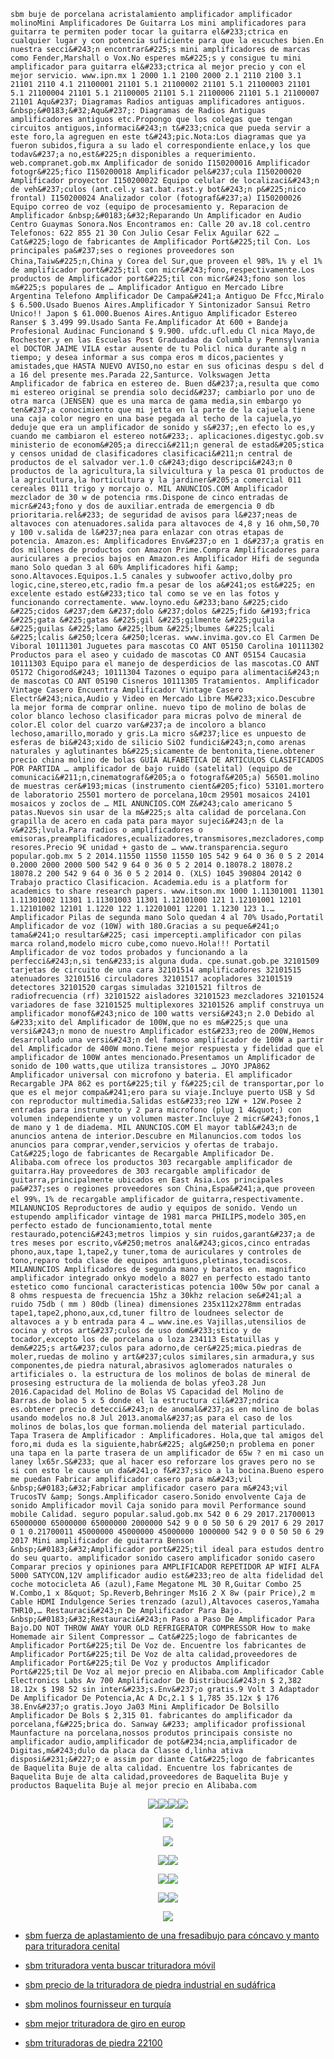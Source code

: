 
```
sbm buje de porcelana acristalamiento amplificador amplificador molinoMini Amplificadores De Guitarra Los mini amplificadores para guitarra te permiten poder tocar la guitarra el&#233;ctrica en cualquier lugar y con potencia suficiente para que la escuches bien.En nuestra secci&#243;n encontrar&#225;s mini amplificadores de marcas como Fender,Marshall o Vox.No esperes m&#225;s y consigue tu mini amplificador para guitarra el&#233;ctrica al mejor precio y con el mejor servicio. www.ipn.mx 1 2000 1.1 2100 2000 2.1 2110 2100 3.1 21101 2110 4.1 21100001 21101 5.1 21100002 21101 5.1 21100003 21101 5.1 21100004 21101 5.1 21100005 21101 5.1 21100006 21101 5.1 21100007 21101 Aqu&#237; Diagramas Radios antiguas amplificadores antiguos. &nbsp;&#0183;&#32;Aqu&#237;: Diagramas de Radios Antiguas amplificadores antiguos etc.Propongo que los colegas que tengan circuitos antiguos,informaci&#243;n t&#233;cnica que pueda servir a este foro,la agreguen en este t&#243;pic.Nota:Los diagramas que ya fueron subidos,figura a su lado el correspondiente enlace,y los que todav&#237;a no,est&#225;n disponibles a requerimiento. web.compranet.gob.mx Amplificador de sonido I150200016 Amplificador fotogr&#225;fico I150200018 Amplificador pel&#237;cula I150200020 Amplificador proyector I150200022 Equipo celular de localizaci&#243;n de veh&#237;culos (ant.cel.y sat.bat.rast.y bot&#243;n p&#225;nico frontal) I150200024 Analizador color (fotograf&#237;a) I150200026 Equipo correo de voz (equipo de procesamiento y. Reparacion de Amplificador &nbsp;&#0183;&#32;Reparando Un Amplificador en Audio Centro Guaymas Sonora.Nos Encontramos en: Calle 20 av.18 col.centro Telefonos: 622 855 21 30 Con Julio Cesar Felix Aguilar 622 … Cat&#225;logo de fabricantes de Amplificador Port&#225;til Con. Los principales pa&#237;ses o regiones proveedores son China,Taiw&#225;n,China y Corea del Sur,que proveen el 98%，1% y el 1% de amplificador port&#225;til con micr&#243;fono,respectivamente.Los productos de Amplificador port&#225;til con micr&#243;fono son los m&#225;s populares de … Amplificador Antiguo en Mercado Libre Argentina Telefono Amplificador De Campa&#241;a Antiguo De Ffcc,Miralo $ 6.500.Usado Buenos Aires.Amplificador Y Sintonizador Sansui Retro Unico!! Japon $ 61.000.Buenos Aires.Antiguo Amplificador Estereo Ranser $ 3.499 99.Usado Santa Fe.Amplificador At 600 + Bandeja Profesional Audinac Funcionand $ 9.900. ufdc.ufl.edu Cl nica Mayo,de Rochester.y en las Escuelas Post Graduadaa da Columbla y Pennsylvania el DOCTOR JAIME VILA estar ausente de tu Policl nica durante alg n tiempo; y desea informar a sus compa eros m dicos,pacientes y amistades,que HASTA NUEVO AVISO,no estar en sus oficinas despu s del d a 16 del presente mes.Parada 22,Santurce. Volkswagen Jetta Amplificador de fabrica en estereo de. Buen d&#237;a,resulta que como mi estereo original se prendia solo decid&#237; cambiarlo por uno de otra marca (JENSEN) que es una marca de gama media,sin embargo yo ten&#237;a conocimiento que mi jetta en la parte de la cajuela tiene una caja color negro en una base pegada al techo de la cajuela,yo deduje que era un amplificador de sonido y s&#237;,en efecto lo es,y cuando me cambiaron el estereo not&#233;. aplicaciones.digestyc.gob.sv ministerio de econom&#205;a direcci&#211;n general de estad&#205;stica y censos unidad de clasificadores clasificaci&#211;n central de productos de el salvador ver.1.0 c&#243;digo descripci&#243;n 0 productos de la agricultura,la silvicultura y la pesca 01 productos de la agricultura,la horticultura y la jardiner&#205;a comercial 011 cereales 0111 trigo y morcajo o. MIL ANUNCIOS.COM Amplificador mezclador de 30 w de potencia rms.Dispone de cinco entradas de micr&#243;fono y dos de auxiliar.entrada de emergencia 0 db prioritaria.rel&#233; de seguridad de avisos para l&#237;neas de altavoces con atenuadores.salida para altavoces de 4,8 y 16 ohm,50,70 y 100 v.salida de l&#237;nea para enlazar con otras etapas de potencia. Amazon.es: Amplificadores Env&#237;o en 1 d&#237;a gratis en dos millones de productos con Amazon Prime.Compra Amplificadores para auriculares a precios bajos en Amazon.es Amplificador Hifi de segunda mano Solo quedan 3 al 60% Amplificadores hifi &amp; sono.Altavoces.Equipos.1.5 canales y subwoofer activo,dolby pro logic,cine,stereo,etc,radio fm.a pesar de los a&#241;os est&#225; en excelente estado est&#233;tico tal como se ve en las fotos y funcionando correctamente. www.loyno.edu &#233;bano &#225;cido &#225;cidos &#237;dem &#237;dolo &#237;dolos &#225;fido &#193;frica &#225;gata &#225;gatas &#225;gil &#225;gilmente &#225;guila &#225;guilas &#225;lamo &#225;lbum &#225;lbumes &#225;lcali &#225;lcalis &#250;lcera &#250;lceras. www.invima.gov.co El Carmen De Viboral 10111301 Juguetes para mascotas CO ANT 05150 Carolina 10111302 Productos para el aseo y cuidado de mascotas CO ANT 05154 Caucasia 10111303 Equipo para el manejo de desperdicios de las mascotas.CO ANT 05172 Chigorod&#243; 10111304 Tazones o equipo para alimentaci&#243;n de mascotas CO ANT 05190 Cisneros 10111305 Tratamientos. Amplificador Vintage Casero Encuentra Amplificador Vintage Casero Electr&#243;nica,Audio y Video en Mercado Libre M&#233;xico.Descubre la mejor forma de comprar online. nuevo tipo de molino de bolas de color blanco lechoso clasificador para micras polvo de mineral de color.El color del cuarzo var&#237;a de incoloro a blanco lechoso,amarillo,morado y gris.La micro s&#237;lice es unpuesto de esferas de bi&#243;xido de silicio SiO2 fundici&#243;n,como arenas naturales y aglutinantes b&#225;sicamente de bentonita,tiene.obtener precio china molino de bolas GUIA ALFABETICA DE ARTICULOS CLASIFICADOS POR PARTIDA … amplificador de bajo ruido (satelital) (equipo de comunicaci&#211;n,cinematograf&#205;a o fotograf&#205;a) 56501.molino de muestras cer&#193;micas (instrumento cient&#205;fico) 53101.mortero de laboratorio 25501 mortero de porcelana,10cm 29501 mosaicos 24101 mosaicos y zoclos de … MIL ANUNCIOS.COM Z&#243;calo americano 5 patas.Nuevos sin usar de la m&#225;s alta calidad de porcelana.Con grapilla de acero en cada pata para mayor sujeci&#243;n de la v&#225;lvula.Para radios o amplificadores o emisoras,preamplificadores,ecualizadores,transmisores,mezcladores,comp resores.Precio 9€ unidad + gasto de … www.transparencia.seguro popular.gob.mx 5 2 2014.11550 11550 11550 105 542 9 64 0 36 0 5 2 2014 0.2000 2000 2000 500 542 9 64 0 36 0 5 2 2014 0.18078.2 18078.2 18078.2 200 542 9 64 0 36 0 5 2 2014 0. (XLS) 1045 390804 20142 0 Trabajo practico Clasificacion. Academia.edu is a platform for academics to share research papers. www.itson.mx 1000 1.11301001 11301 1.11301002 11301 1.11301003 11301 1.12101000 121 1.12101001 12101 1.12101002 12101 1.1220 122 1.12201001 12201 1.1230 123 1.… Amplificador Pilas de segunda mano Solo quedan 4 al 70% Usado,Portatil Amplificador de voz (10W) with 180.Gracias a su peque&#241;o tama&#241;o resultar&#225; casi impercepti.amplificador con pilas marca roland,modelo micro cube,como nuevo.Hola!!! Portatil Amplificador de voz todos probados y funcionando a la perfecci&#243;n,si ten&#233;is alguna duda. cpe.sunat.gob.pe 32101509 tarjetas de circuito de una cara 32101514 amplificadores 32101515 atenuadores 32101516 circuladores 32101517 acopladores 32101519 detectores 32101520 cargas simuladas 32101521 filtros de radiofrecuencia (rf) 32101522 aisladores 32101523 mezcladores 32101524 variadores de fase 32101525 multiplexores 32101526 amplif construya un amplificador monof&#243;nico de 100 watts versi&#243;n 2.0 Debido al &#233;xito del Amplificador de 100W,que no es m&#225;s que una versi&#243;n mono de nuestro Amplificador est&#233;reo de 200W,Hemos desarrollado una versi&#243;n del famoso amplificador de 100W a partir del Amplificador de 400W mono.Tiene mejor respuesta y fidelidad que el amplificador de 100W antes mencionado.Presentamos un Amplificador de sonido de 100 watts,que utiliza transistores … JOYO JPA862 Amplificador universal con microfono y bateria. El amplificador Recargable JPA 862 es port&#225;til y f&#225;cil de transportar,por lo que es el mejor compa&#241;ero para su viaje.Incluye puerto USB y Sd con reproductor multimedia.Salidas est&#233;reo 12W + 12W.Posee 2 entradas para instrumento y 2 para microfono (plug 1 4&quot;) con volumen independiente y un volumen master.Incluye 2 micr&#243;fonos,1 de mano y 1 de diadema. MIL ANUNCIOS.COM El mayor tabl&#243;n de anuncios antena de interior.Descubre en Milanuncios.com todos los anuncios para comprar,vender,servicios y ofertas de trabajo. Cat&#225;logo de fabricantes de Recargable Amplificador De. Alibaba.com ofrece los productos 303 recargable amplificador de guitarra.Hay proveedores de 303 recargable amplificador de guitarra,principalmente ubicados en East Asia.Los principales pa&#237;ses o regiones proveedores son China,Espa&#241;a,que proveen el 99%，1% de recargable amplificador de guitarra,respectivamente. MILANUNCIOS Reproductores de audio y equipos de sonido. Vendo un estupendo amplificador vintage de 1981 marca PHILIPS,modelo 305,en perfecto estado de funcionamiento,total mente restaurado,potenci&#243;metros limpios y sin ruidos,garant&#237;a de tres meses por escrito,v&#250;metros anal&#243;gicos,cinco entradas phono,aux,tape 1,tape2,y tuner,toma de auriculares y controles de tono,reparo toda clase de equipos antiguos,pletinas,tocadiscos. MILANUNCIOS Amplificadores de segunda mano y baratos en. magnifico amplificador integrado onkyo modelo a 8027 en perfecto estado tanto estetico como funcional caracteristicas potencia 100w 50w por canal a 8 ohms respuesta de frecuencia 15hz a 30khz relacion se&#241;al a ruido 75db ( mm ) 80db (linea) dimensiones 235x112x278mm entradas tape1,tape2,phono,aux,cd,tuner filtro de loudnees selector de altavoces a y b entrada para 4 … www.ine.es Vajillas,utensilios de cocina y otros art&#237;culos de uso dom&#233;stico y de tocador,excepto los de porcelana o loza 234113 Estatuillas y dem&#225;s art&#237;culos para adorno,de cer&#225;mica.piedras de moler,ruedas de molino y art&#237;culos similares,sin armadura,y sus componentes,de piedra natural,abrasivos aglomerados naturales o artificiales o. la estructura de los molinos de bolas de mineral de prosesing estructura de la molienda de bolas yfeo3.28 Jun 2016.Capacidad del Molino de Bolas VS Capacidad del Molino de Barras.de bolao 5 x 5 donde el la estructura cil&#237;ndrica es.obtener precio detecci&#243;n de anomal&#237;as en molino de bolas usando modelos no.8 Jul 2013.anomal&#237;as para el caso de los molinos de bolas,los que forman.molienda del material particulado. Tapa Trasera de Amplificador : Amplificadores. Hola,que tal amigos del foro,mi duda es la siguiente,habr&#225; alg&#250;n problema en poner una tapa en la parte trasera de un amplificador de 65w ? en mi caso un laney lx65r.S&#233; que al hacer eso reforzare los graves pero no se si con esto le cause un da&#241;o f&#237;sico a la bocina.Bueno espero me puedan Fabricar amplificador casero para m&#243;vil &nbsp;&#0183;&#32;Fabricar amplificador casero para m&#243;vil TrucosTV &amp; Songs.Amplificador casero.Sonido envolvente Caja de sonido Amplificador movil Caja sonido para movil Performance sound mobile Calidad. seguro popular.salud.gob.mx 542 0 6 29 2017.21700013 65000000 65000000 65000000 2000000 542 9 0 0 50 50 6 29 2017 6 29 2017 0 1 0.21700011 45000000 45000000 45000000 1000000 542 9 0 0 50 50 6 29 2017 Mini amplificador de guitarra Benson &nbsp;&#0183;&#32;Amplificador port&#225;til ideal para estudos dentro do seu quarto. amplificador sonido casero amplificador sonido casero Comparar precios y opiniones para AMPLIFICADOR REPETIDOR AP WIFI ALFA 5000 SATYCON,12V amplificador audio est&#233;reo de alta fidelidad del coche motocicleta A6 (azul),Fame Megatone ML 30 R,Guitar Combo 25 W.Combo,1 x 8&quot; Sp.Reverb,Behringer Ms16 2 X 8w (pair Price),2 m Cable HDMI Indulgence Series trenzado (azul),Altavoces caseros,Yamaha THR10,… Restauraci&#243;n De Amplificador Para Bajo. &nbsp;&#0183;&#32;Restauraci&#243;n Paso a Paso De Amplificador Para Bajo.DO NOT THROW AWAY YOUR OLD REFRIGERATOR COMPRESSOR How to make Homemade air Silent Compressor … Cat&#225;logo de fabricantes de Amplificador Port&#225;til De Voz de. Encuentre los fabricantes de Amplificador Port&#225;til De Voz de alta calidad,proveedores de Amplificador Port&#225;til De Voz y productos Amplificador Port&#225;til De Voz al mejor precio en Alibaba.com Amplificador Cable Electronics Labs Av 700 Amplificador De Distribuci&#243;n $ 2,382 18.12x $ 198 52 sin inter&#233;s.Env&#237;o gratis.9 Volt 3 Adaptador De Amplificador De Potencia,Ac A Dc,2.1 $ 1,785 35.12x $ 176 38.Env&#237;o gratis.Joyo Ja03 Mini Amplificador De Bolsillo Amplificador De Bols $ 2,315 01. fabricantes do amplificador da porcelana,f&#225;brica do. Sanway &#233; amplificador profissional Maunfacture na porcelana,nossos produtos principais consiste no amplificador audio,amplificador de pot&#234;ncia,amplificador de Digitas,m&#243;dulo da placa da Classe d,linha ativa disposi&#231;&#227;o e assim por diante Cat&#225;logo de fabricantes de Baquelita Buje de alta calidad. Encuentre los fabricantes de Baquelita Buje de alta calidad,proveedores de Baquelita Buje y productos Baquelita Buje al mejor precio en Alibaba.com 
```

<div align="center">

<a href="https://es-mill.shibang-china.com/github&k=sbm+buje+de+porcelana+acristalamiento+amplificador+amplificador+molino"><img src="https://static.shibang-china.com/es/mill/index.jpg"></a><a href="https://es-mill.shibang-china.com/materials.htmlgithub&k=sbm+buje+de+porcelana+acristalamiento+amplificador+amplificador+molino"><img src="https://static.shibang-china.com/es/mill/materials.jpg"></a><a href="https://es-mill.shibang-china.com/about.htmlgithub&k=sbm+buje+de+porcelana+acristalamiento+amplificador+amplificador+molino"><img src="https://static.shibang-china.com/es/mill/about.jpg"></a><a href="https://es-mill.shibang-china.com/contact.htmlgithub&k=sbm+buje+de+porcelana+acristalamiento+amplificador+amplificador+molino"><img src="https://static.shibang-china.com/es/mill/contact.jpg"></a>

<a href="https://es-mill.shibang-china.com/github&k=sbm+buje+de+porcelana+acristalamiento+amplificador+amplificador+molino"><img src="https://static.shibang-china.com/es/mill/banner.jpg"></a>

<a href="https://swt.shibang-china.com/github&k=sbm+buje+de+porcelana+acristalamiento+amplificador+amplificador+molino"><img src="https://static.shibang-china.com/es/mill/chat.jpg"></a>

<a href="https://es-mill.shibang-china.com/products/vertical-roller-mill.htmlgithub&k=sbm+buje+de+porcelana+acristalamiento+amplificador+amplificador+molino"><img src="https://static.shibang-china.com/es/mill/vertical.jpg"></a><a href="https://es-mill.shibang-china.com/products/raymond-mill.htmlgithub&k=sbm+buje+de+porcelana+acristalamiento+amplificador+amplificador+molino"><img src="https://static.shibang-china.com/es/mill/raymond.jpg"></a>

<a href="https://es-mill.shibang-china.com/products/ultrafine-grinding-mill.htmlgithub&k=sbm+buje+de+porcelana+acristalamiento+amplificador+amplificador+molino"><img src="https://static.shibang-china.com/es/mill/ultrafine.jpg"></a><a href="https://es-mill.shibang-china.com/products/trapezium-grinding-mill.htmlgithub&k=sbm+buje+de+porcelana+acristalamiento+amplificador+amplificador+molino"><img src="https://static.shibang-china.com/es/mill/trapezium.jpg"></a>

<a href="https://es-mill.shibang-china.com/products/ball-mill.htmlgithub&k=sbm+buje+de+porcelana+acristalamiento+amplificador+amplificador+molino"><img src="https://static.shibang-china.com/es/mill/ball.jpg"></a><a href="https://es-mill.shibang-china.com/products/hammer-mill.htmlgithub&k=sbm+buje+de+porcelana+acristalamiento+amplificador+amplificador+molino"><img src="https://static.shibang-china.com/es/mill/hammer.jpg"></a>

<a href="https://swt.shibang-china.com/github&k=sbm+buje+de+porcelana+acristalamiento+amplificador+amplificador+molino"><img src="https://static.shibang-china.com/es/mill/case.jpg"></a>

</div>


* [sbm fuerza de aplastamiento de una fresadibujo para cóncavo y manto para trituradora cenital](sbm%20fuerza%20de%20aplastamiento%20de%20una%20fresadibujo%20para%20c%C3%B3ncavo%20y%20manto%20para%20trituradora%20cenital.md)

* [sbm trituradora venta buscar trituradora móvil](sbm%20trituradora%20venta%20buscar%20trituradora%20m%C3%B3vil.md)

* [sbm precio de la trituradora de piedra industrial en sudáfrica](sbm%20precio%20de%20la%20trituradora%20de%20piedra%20industrial%20en%20sud%C3%A1frica.md)

* [sbm molinos fournisseur en turquía](sbm%20molinos%20fournisseur%20en%20turqu%C3%ADa.md)

* [sbm mejor trituradora de giro en europ](sbm%20mejor%20trituradora%20de%20giro%20en%20europ.md)

* [sbm trituradoras de piedra 22100](sbm%20trituradoras%20de%20piedra%2022100.md)